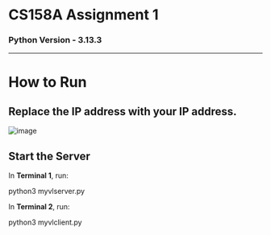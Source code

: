 # CS158A Assignment 1

### Python Version - 3.13.3

---

# How to Run

## Replace the IP address with your IP address.
![image](https://github.com/user-attachments/assets/abd532a7-5421-4bf6-bb1e-334db9a319a4)
## Start the Server

In **Terminal 1**, run:

python3 myvlserver.py

In **Terminal 2**, run:

python3 myvlclient.py
